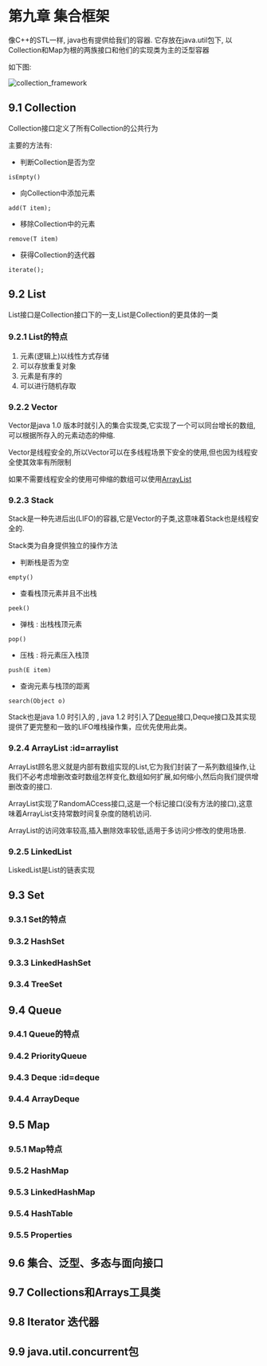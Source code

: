 

# 第九章 集合框架 

像C++的STL一样, java也有提供给我们的容器. 它存放在java.util包下, 以Collection和Map为根的两族接口和他们的实现类为主的泛型容器

如下图:

![collection_framework](https://s2.ax1x.com/2019/08/16/mZ0zgU.png)

## 9.1 Collection

Collection接口定义了所有Collection的公共行为

主要的方法有:
- 判断Collection是否为空
```
isEmpty()
```

- 向Collection中添加元素
```
add(T item);
```

- 移除Collection中的元素
```
remove(T item)
```

- 获得Collection的迭代器
```
iterate();
```

## 9.2 List

List接口是Collection接口下的一支,List是Collection的更具体的一类

### 9.2.1 List的特点

1. 元素(逻辑上)以线性方式存储
2. 可以存放重复对象
3. 元素是有序的
4. 可以进行随机存取

### 9.2.2 Vector

Vector是java 1.0 版本时就引入的集合实现类,它实现了一个可以同台增长的数组,可以根据所存入的元素动态的伸缩.

Vector是线程安全的,所以Vector可以在多线程场景下安全的使用,但也因为线程安全使其效率有所限制

如果不需要线程安全的使用可伸缩的数组可以使用[ArrayList](#arraylist)

### 9.2.3 Stack

Stack是一种先进后出(LIFO)的容器,它是Vector的子类,这意味着Stack也是线程安全的.

Stack类为自身提供独立的操作方法

- 判断栈是否为空
```
empty()
```
- 查看栈顶元素并且不出栈
```
peek()
```
- 弹栈 : 出栈栈顶元素
```
pop()
```
- 压栈 : 将元素压入栈顶
```
push(E item)
```
- 查询元素与栈顶的距离
```
search(Object o)
```

Stack也是java 1.0 时引入的 , java 1.2 时引入了[Deque](#deque)接口,Deque接口及其实现提供了更完整和一致的LIFO堆栈操作集，应优先使用此类。

### 9.2.4 ArrayList :id=arraylist

ArrayList顾名思义就是内部有数组实现的List,它为我们封装了一系列数组操作,让我们不必考虑增删改查时数组怎样变化,数组如何扩展,如何缩小,然后向我们提供增删改查的接口.

ArrayList实现了RandomACcess接口,这是一个标记接口(没有方法的接口),这意味着ArrayList支持常数时间复杂度的随机访问.

ArrayList的访问效率较高,插入删除效率较低,适用于多访问少修改的使用场景.

### 9.2.5 LinkedList

LiskedList是List的链表实现

## 9.3 Set

### 9.3.1 Set的特点

### 9.3.2 HashSet

### 9.3.3 LinkedHashSet

### 9.3.4 TreeSet

## 9.4 Queue

### 9.4.1 Queue的特点

### 9.4.2 PriorityQueue

### 9.4.3 Deque :id=deque

### 9.4.4 ArrayDeque

## 9.5 Map

### 9.5.1 Map特点

### 9.5.2 HashMap

### 9.5.3 LinkedHashMap

### 9.5.4 HashTable

### 9.5.5 Properties

## 9.6 集合、泛型、多态与面向接口

## 9.7 Collections和Arrays工具类

## 9.8 Iterator 迭代器

## 9.9 java.util.concurrent包
